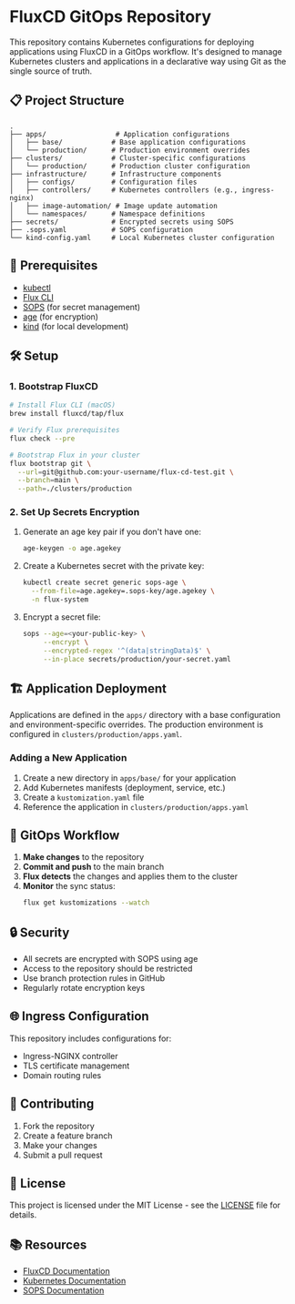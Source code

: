 # FluxCD GitOps Repository

This repository contains Kubernetes configurations for deploying applications using FluxCD in a GitOps workflow. It's designed to manage Kubernetes clusters and applications in a declarative way using Git as the single source of truth.

## 📋 Project Structure

```
.
├── apps/                 # Application configurations
│   ├── base/            # Base application configurations
│   └── production/      # Production environment overrides
├── clusters/            # Cluster-specific configurations
│   └── production/      # Production cluster configuration
├── infrastructure/      # Infrastructure components
│   ├── configs/         # Configuration files
│   ├── controllers/     # Kubernetes controllers (e.g., ingress-nginx)
│   ├── image-automation/ # Image update automation
│   └── namespaces/      # Namespace definitions
├── secrets/             # Encrypted secrets using SOPS
├── .sops.yaml           # SOPS configuration
└── kind-config.yaml     # Local Kubernetes cluster configuration
```

## 🚀 Prerequisites

- [kubectl](https://kubernetes.io/docs/tasks/tools/)
- [Flux CLI](https://fluxcd.io/docs/installation/)
- [SOPS](https://github.com/mozilla/sops) (for secret management)
- [age](https://github.com/FiloSottile/age) (for encryption)
- [kind](https://kind.sigs.k8s.io/) (for local development)

## 🛠️ Setup

### 1. Bootstrap FluxCD

```bash
# Install Flux CLI (macOS)
brew install fluxcd/tap/flux

# Verify Flux prerequisites
flux check --pre

# Bootstrap Flux in your cluster
flux bootstrap git \
  --url=git@github.com:your-username/flux-cd-test.git \
  --branch=main \
  --path=./clusters/production
```

### 2. Set Up Secrets Encryption

1. Generate an age key pair if you don't have one:
   ```bash
   age-keygen -o age.agekey
   ```

2. Create a Kubernetes secret with the private key:
   ```bash
   kubectl create secret generic sops-age \
     --from-file=age.agekey=.sops-key/age.agekey \
     -n flux-system
   ```

3. Encrypt a secret file:
   ```bash
   sops --age=<your-public-key> \
        --encrypt \
        --encrypted-regex '^(data|stringData)$' \
        --in-place secrets/production/your-secret.yaml
   ```

## 🏗️ Application Deployment

Applications are defined in the `apps/` directory with a base configuration and environment-specific overrides. The production environment is configured in `clusters/production/apps.yaml`.

### Adding a New Application

1. Create a new directory in `apps/base/` for your application
2. Add Kubernetes manifests (deployment, service, etc.)
3. Create a `kustomization.yaml` file
4. Reference the application in `clusters/production/apps.yaml`

## 🔄 GitOps Workflow

1. **Make changes** to the repository
2. **Commit and push** to the main branch
3. **Flux detects** the changes and applies them to the cluster
4. **Monitor** the sync status:
   ```bash
   flux get kustomizations --watch
   ```

## 🔒 Security

- All secrets are encrypted with SOPS using age
- Access to the repository should be restricted
- Use branch protection rules in GitHub
- Regularly rotate encryption keys

## 🌐 Ingress Configuration

This repository includes configurations for:
- Ingress-NGINX controller
- TLS certificate management
- Domain routing rules

## 🤝 Contributing

1. Fork the repository
2. Create a feature branch
3. Make your changes
4. Submit a pull request

## 📄 License

This project is licensed under the MIT License - see the [LICENSE](LICENSE) file for details.

## 📚 Resources

- [FluxCD Documentation](https://fluxcd.io/docs/)
- [Kubernetes Documentation](https://kubernetes.io/docs/)
- [SOPS Documentation](https://github.com/mozilla/sops)